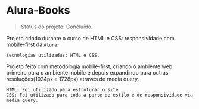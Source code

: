 # Alura-Books

>Status do projeto: Concluído.

Projeto criado durante o curso de HTML e CSS: responsividade com mobile-first da `Alura`.

```
tecnologias utilizadas: HTML e CSS.
```

Projeto feito com metodologia mobile-first, criando o ambiente web primeiro para o ambiente mobile e depois expandindo
para outras resoluções(1024px e 1728px) atraves de media query.

```
HTML: Foi utilizado para estruturar o site.
CSS: Foi utilizado para toda a parte de estilo e de responsividade via media query.
```
